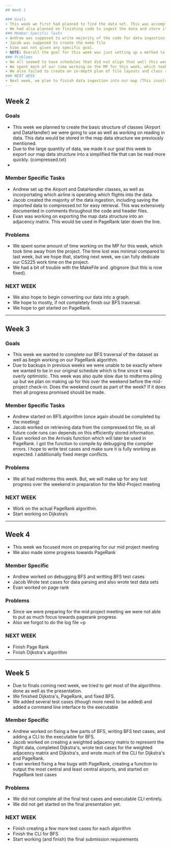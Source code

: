 ```yaml
---
## Week 1

### Goals
- This week we first had planned to find the data set. This was accomplished and can be found in the routes.csv file.
- We had also planned on finishing code to ingest the data and store it. This was not accomplished this week.
### Member Specific Tasks
- Andrew was supposed to write majority of the code for data ingestion.
- Jacob was supposed to create the make file
- Evan was not given any specific goal.
- NOTE: Overall the goal for this week was just setting up a method to ingest the code and finding the data. So, there was not much seperation of tasks planned out ahead of time.
### Problems
- We all seemed to have schedules that did not align that well this week specifically. 
- We spent much of our time working on the MP for this week, which took time away from the project. (this was in order to make next week better)
- We also failed to create an in-depth plan of file layouts and class responsibilities.
### NEXT WEEK
- Next week, we plan to finish data ingestion into our map (This involves setting up Airport and DataHandler classes). We also hope to begin converting our data into a graph and start working on our BFS traversal.
---
```


## Week 2
### Goals
- This week we planned to create the basic structure of classes (Airport and DataHandler) we were going to use as well as working on reading in data. This data would be stored in the map data structure we previously mentioned.
- Due to the large quantity of data, we made it our goal this week to export our map data structure into a simplified file that can be read more quickly. (compressed.txt)
-
### Member Specific Tasks
- Andrew set up the Airport and DataHandler classes, as well as incorportating which airline is operating which flights into the data. 
- Jacob created the majority of the data ingestion, including saving the imported data to compressed.txt for easy retrieval. This was extensively documented in comments throughout the code and header files.
- Evan was working on exporting the map data structure into an adjacency matrix. This would be used in PageRank later down the line.
### Problems
- We spent some amount of time working on the MP for this week, which took time away from the project. The time lost was minimal compared to last week, but we hope that, starting next week, we can fully dedicate our CS225 work time on the project. 
- We had a bit of trouble with the MakeFile and .gitignore (but this is now fixed).
### NEXT WEEK
- We also hope to begin converting our data into a graph.
- We hope to mostly, if not completely finish our BFS traversal.
- We hope to get started on PageRank.
---

## Week 3
### Goals
- This week we wanted to complete our BFS traversal of the dataset as well as begin working on our PageRank algorithm.
- Due to backups in previous weeks we were unable to be exactly where we wanted to be in our original schedule which is fine since it was overly optimistic. This week was also quite slow due to midterms piling up but we plan on making up for this over the weekend before the mid-project check-in. Does the weekend count as part of the week? If it does then all progress promised should be made.
### Member Specific Tasks
- Andrew started on BFS algorithm (once again should be completed by the meeting)
- Jacob worked on retrieving data from the compressed.txt file, so all future code runs can depends on this efficiently stored information.
- Evan worked on the Arrivals function which will later be used in PageRank. I got the function to compile by debugging the compiler errors. I hope to write test cases and make sure it is fully working as expected. I additionally fixed merge conflicts. 
### Problems
- We all had midterms this week. But, we will make up for any lost progress over the weekend in preparation for the Mid-Project meeting
### NEXT WEEK
- Work on the actual PageRank algorithm.
- Start working on Dijkstra’s

---
## Week 4
- This week we focused more on preparing for our mid project meeting
- We also made some progress towards PageRank
### Member Specific
- Andrew worked on debugging BFS and writting BFS test cases
- Jacob Wrote test cases for data parsing and also wrote test data sets
- Evan worked on page rank
### Problems
- Since we were preparing for the mid project meeting we were not able to put as much focus towards pagerank progress
- Also we forgot to do the log file =p
### NEXT WEEK
- Finish Page Rank
- Finish Dijkstra's algorithm

---
## Week 5
- Due to finals coming next week, we tried to get most of the algorithms done as well as the presentation.
- We finished Dijkstra's, PageRank, and fixed BFS.
- We added several test cases (though more need to be added) and added a command line interface to the executable
### Member Specific
- Andrew worked on fixing a few parts of BFS, writing BFS test cases, and adding a CLI to the executable for BFS.
- Jacob worked on creating a weighted adjacency matrix to represent the flight data, completed Dijkstra's, wrote test cases for the weighted adjacency matrix and Dijkstra's, and wrote much of the CLI for Dijkstra's and PageRank.
- Evan worked fixing a few bugs with PageRank, creating a function to output the most central and least central airports, and started on PageRank test cases
### Problems
- We did not complete all the final test cases and executable CLI entirely.
- We did not get started on the final presentation yet.
### NEXT WEEK
- Finish creating a few more test cases for each algorithm
- Finish the CLI for BFS
- Start working (and finish) the final submission requirements
